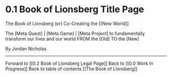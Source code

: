 # 0.1 Book of Lionsberg Title Page

The Book of Lionsberg
(or)
Co-Creating the [[New World]] 

The [Meta Quest] | [Meta Game] | [Meta Project] 
to fundamentally transform our lives and our world
FROM the [Old] 
TO the [New]

By Jordan Nicholas


______

Forward to [[0.2 Book of Lionsberg Legal Page]]
Back to [[0.0 Work In Progress]]
Back to table of contents [[The Book of Lionsberg]]